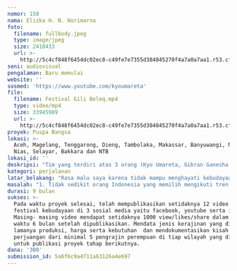 ```yaml
---
nomor: 158
nama: Elizka H. N. Norimarna
foto:
  filename: fullbody.jpeg
  type: image/jpeg
  size: 2418433
  url: >-
    http://5c4cf848f6454dc02ec8-c49fe7e7355d384845270f4a7a0a7aa1.r53.cf2.rackcdn.com/807a0247-f23d-4c49-87b0-13219cf64b07/fullbody.jpeg
seni: audiovisual
pengalaman: Baru memulai
website: ''
sosmed: 'https://www.youtube.com/kyoumareta'
file:
  filename: Festival Gili Beleq.mp4
  type: video/mp4
  size: 33945989
  url: >-
    http://5c4cf848f6454dc02ec8-c49fe7e7355d384845270f4a7a0a7aa1.r53.cf2.rackcdn.com/8e07cec8-c3e3-40af-984a-352782adbd60/Festival%20Gili%20Beleq.mp4
proyek: Puspa Bangsa
lokasi: >-
  Aceh, Magelang, Tenggarong, Dieng, Tambolaka, Makassar, Banyuwangi, Malang,
  Nias, Selayar, Bakkara dan NTB
lokasi_id: ''
deskripsi: "Tim yang terdiri atas 3 orang (Kyo Umareta, Gibran Ganesha dan saya), akan mengunjungi, mewawancarai, mengabadikan dan membagikan pengalaman serta filosofi berbagai festival budaya di Indonesia. Proyek Puspa Bangsa bertujuan untuk menaikkan kesadaran warga Indonesia, khususnya warganet, akan keberagaman budaya tanah air kita serta mengekspos peran perempuan dalam melestarikan budaya setempat dan mengemasnya dalam bentuk audio-visual yang diminati oleh anak muda masa kini. Pemeran utama video-video ini tentunya ialah orang-orang lokal, khususnya perempuan, yang menceritakan filosofi festival setempat dan mengungkapkan rasa syukur mereka dalam bentuk festival kebudayaan.\r\nSeletah menaikkan kesadaran melalui proyek Puspa Bangsa, akan ada proyek lanjutan yang akan mendokumentasikan upaya perempuan setempat melestarikan kebudayaan lokal serta membuka jalan bagi penonton untuk mengapresiasi karya perempuan lokal dengan membeli karya-karya perempuan tersebut."
kategori: perjalanan
latar_belakang: "Rasa malu saya karena tidak mampu menghayati kebudayaan Indonesia sebagai bagian dari jati diri saya mendorong saya untuk mengunjungi berbagai tempat di Indonesia. Saya tidak puas hanya dengan mempelajarinya melalui buku-buku pelajaran, namun ingin merasakan keberagaman budaya Indonesia dengan seluruh indera saya. Sayangnya tidak semua anak muda sadar akan hal ini dan memilih mengikuti tren serta gaya hidup idolanya keluar negeri, dll.\r\nMenyadari hal ini, saya ingin sekali menaikkan kesadaran warganet, khususnya generasi penerus bangsa, untuk mencintai kebudayaannya dengan menyajikannya dalam video singkat. Sehingga penonton mampu \"merasakan\" keindahan budaya secara audio dan visual dan memancing rasa ingin tahu para penonton akan kebudayaan Indonesia layaknya teaser film bioskop."
masalah: "1. Tidak sedikit orang Indonesia yang memilih mengikuti tren liburan keluar negeri ketimbang dalam negeri. Proyek ini diharapkan menjadi pionir tren baru, yaitu untuk mengunjungi dan menikmati kearifan budaya lokal Indonesia.\r\n\r\n2. Festival umumnya hanya dapat dinikmati oleh segelintir orang yang sedang berada di wilayah tersebut. Dengan mengunduh video ke sosial media, pengalaman festival budaya dapat dinikmati oleh masyarakat tanpa dibatasi oleh ruang dan waktu.\r\n\r\n3. Pelajaran kebudayaan yang umumnya hanya dibaca buku pelajaran. Melalui proyek ini, kini kebudayaan setempat dapat dilihat dan didengar melalui video yang menampilkan pakaian adat, bahasa lokal serta nyanyian adat sekaligus.\r\n\r\n4. Maraknya informasi negatif yang tersebar di internet secara tidak langsung mempu mempengaruhi seseorang, oleh karena itu semua video yang dipublikasikan akan memiliki pesan moral positif, yaitu untuk selalu bersyukur.\r\n\r\n5. Pengrajin lokal kadang dibatasi oleh \"akses\", sehingga perjalanan ke berbagai wilayah ini selain untuk didokumentasikan namun juga untuk menjangkau dan mendata perempuan pengrajin lokal kemudian membantu memberdayakan mereka dalam proyek selanjutnya."
durasi: 9 bulan
sukses: >-
  Pada waktu proyek selesai, telah mempublikasikan setidaknya 12 video mengenai
  festival kebudayaan di 3 sosial media yaitu facebook, youtube serta instagram.
  Masing- masing video mendapat setidaknya 1000 view/likes/share dalam jangka
  waktu 6 bulan setelah dipublikasikan. Mendata jenis kerajinan yang diproduksi,
  lamanya produksi, harga serta kebutuhan  dan mendokumentasikan kisah
  perjuangan dari minimal 5 pengrajin perempuan di tiap wilayah yang diperlukan
  untuk publikasi proyek tahap berikutnya.
dana: '300'
submission_id: 5a6f6c9a4711a63126a4e697
---
```

